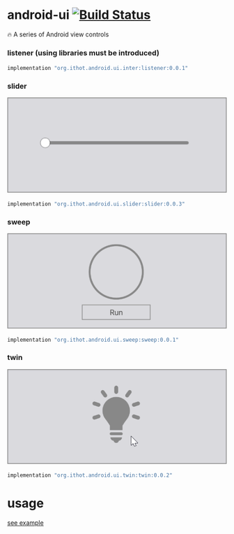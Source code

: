 # android-ui [![Build Status](https://www.travis-ci.org/ithot-all/android-ui.svg?branch=master)](https://www.travis-ci.org/ithot-all/android-ui)
:fire: A series of Android view controls

### listener (using libraries must be introduced)
```gradle
implementation "org.ithot.android.ui.inter:listener:0.0.1"
```

### slider
![slider](arts/slider.gif)
```gradle
implementation "org.ithot.android.ui.slider:slider:0.0.3"
```

### sweep
![sweep](arts/sweep.gif)
```gradle
implementation "org.ithot.android.ui.sweep:sweep:0.0.1"
```

### twin
![twin](arts/twin.gif)
```gradle
implementation "org.ithot.android.ui.twin:twin:0.0.2"
```

# usage
[see example](https://github.com/ithot-all/android-ui/tree/master/example)
